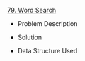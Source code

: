 [79. Word Search](https://leetcode.com/problems/word-search/description/)
- Problem Description

- Solution

- Data Structure Used
